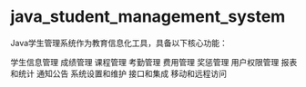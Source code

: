 # java_student_management_system
Java学生管理系统作为教育信息化工具，具备以下核心功能：

学生信息管理
成绩管理
课程管理
考勤管理
费用管理
奖惩管理
用户权限管理
报表和统计
通知公告
系统设置和维护
接口和集成
移动和远程访问
